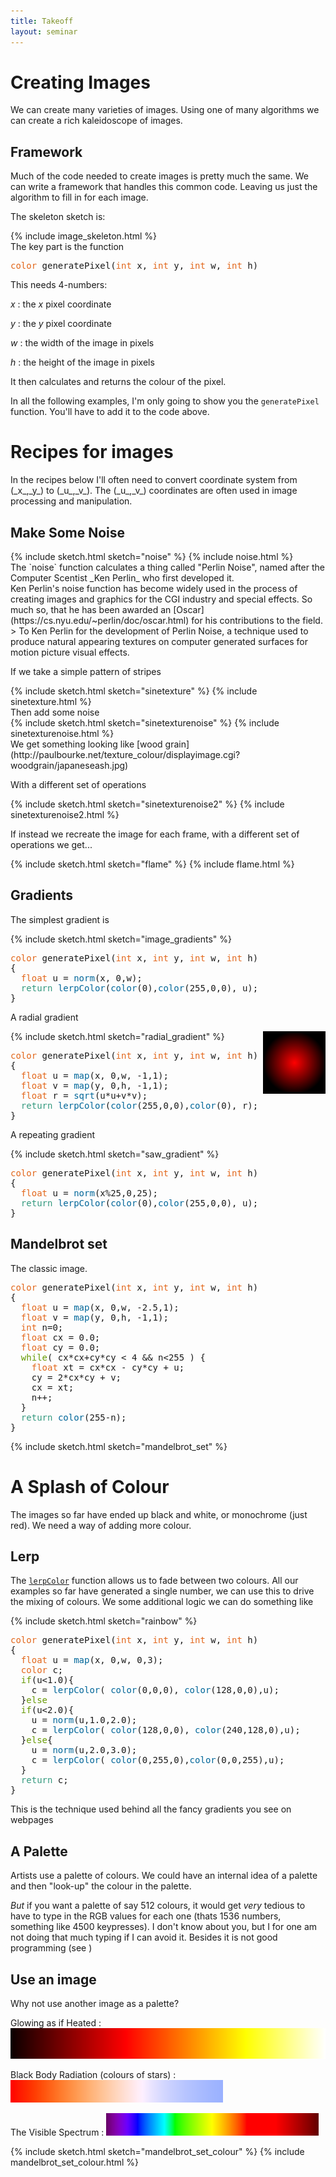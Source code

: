 ```yaml
---
title: Takeoff
layout: seminar
---
```


# Creating Images
We can create many varieties of images.  Using one of  many algorithms we can create a rich kaleidoscope of images.

## Framework
Much of the code needed to create images is pretty much the same.  We can write a framework that handles this common code.   Leaving us just the algorithm to fill in for each image.

The skeleton sketch is:
<section class="alert processing">
{% include image_skeleton.html %}
</section>
The key part is the function
<section class="alert processing"><pre>
<span style="color: #E2661A;">color</span> generatePixel(<span style="color: #E2661A;">int</span> x, <span style="color: #E2661A;">int</span> y, <span style="color: #E2661A;">int</span> w, <span style="color: #E2661A;">int</span> h)</pre></section>

This needs 4-numbers:

_x_
: the _x_ pixel coordinate

_y_
: the _y_ pixel coordinate

_w_
: the width of the image in pixels

_h_
: the height of the image in pixels

It then calculates and returns the colour of the pixel.

<section class="alert warning">
In all the following examples, I'm only going to show you the <code>generatePixel</code> function.  You'll have to add it to the code above.
</section>

# Recipes for images

<section class="alert note">
In the recipes below I'll often need to convert coordinate system from (_x_,_y_) to (_u_,_v_).  The (_u_,_v_) coordinates are often used in image processing and manipulation.
</section>

## Make Some Noise
<section class="alert processing">
{% include sketch.html sketch="noise" %}
{% include noise.html %}
</section>
The `noise` function calculates a thing called "Perlin Noise", named after the Computer Scentist _Ken Perlin_ who first developed it.

<section class="alert note">
Ken Perlin's noise function has become widely used in the process of creating images and graphics for the CGI industry and special effects.  So much so, that he has been awarded an
[Oscar](https://cs.nyu.edu/~perlin/doc/oscar.html)
for his contributions to the field.
> To Ken Perlin for the development of Perlin Noise, a technique used to produce natural appearing textures on computer generated surfaces for motion picture visual effects.

</section>

If we take a simple pattern of stripes
<section class="alert processing">
{% include sketch.html sketch="sinetexture" %}
{% include sinetexture.html %}
</section>
Then add some noise
<section class="alert processing">
{% include sketch.html sketch="sinetexturenoise" %}
{% include sinetexturenoise.html %}
</section>
We get something looking like [wood grain](http://paulbourke.net/texture_colour/displayimage.cgi?woodgrain/japaneseash.jpg)

With a different set of operations
<section class="alert processing">
{% include sketch.html sketch="sinetexturenoise2" %}
{% include sinetexturenoise2.html %}
</section>

If instead we recreate the image for each frame, with a different set of operations we get...
<section class="alert processing">
{% include sketch.html sketch="flame" %}
{% include flame.html %}
</section>


## Gradients

The simplest gradient is
<section class="alert processing">
{% include sketch.html sketch="image_gradients" %}
<pre>
<span style="color: #E2661A;">color</span> generatePixel(<span style="color: #E2661A;">int</span> x, <span style="color: #E2661A;">int</span> y, <span style="color: #E2661A;">int</span> w, <span style="color: #E2661A;">int</span> h)
{
&nbsp;&nbsp;<span style="color: #E2661A;">float</span> u = <span style="color: #006699;">norm</span>(x, 0,w);
&nbsp;&nbsp;<span style="color: #33997E;">return</span> <span style="color: #006699;">lerpColor</span>(<span style="color: #006699;">color</span>(0),<span style="color: #006699;">color</span>(255,0,0), u);
}
</pre>
</section>

A radial gradient
<section class="alert processing">
<img src="assets/radial_gradient/radial_gradient.png" style="float:right" />
{% include sketch.html sketch="radial_gradient" %}
<pre>
<span style="color: #E2661A;">color</span> generatePixel(<span style="color: #E2661A;">int</span> x, <span style="color: #E2661A;">int</span> y, <span style="color: #E2661A;">int</span> w, <span style="color: #E2661A;">int</span> h)
{
&nbsp;&nbsp;<span style="color: #E2661A;">float</span> u = <span style="color: #006699;">map</span>(x, 0,w, -1,1);
&nbsp;&nbsp;<span style="color: #E2661A;">float</span> v = <span style="color: #006699;">map</span>(y, 0,h, -1,1);
&nbsp;&nbsp;<span style="color: #E2661A;">float</span> r = <span style="color: #006699;">sqrt</span>(u*u+v*v);
&nbsp;&nbsp;<span style="color: #33997E;">return</span> <span style="color: #006699;">lerpColor</span>(<span style="color: #006699;">color</span>(255,0,0),<span style="color: #006699;">color</span>(0), r);
}
</pre></section>

A repeating gradient
<section class="alert processing">
{% include sketch.html sketch="saw_gradient" %}
<pre>
<span style="color: #E2661A;">color</span> generatePixel(<span style="color: #E2661A;">int</span> x, <span style="color: #E2661A;">int</span> y, <span style="color: #E2661A;">int</span> w, <span style="color: #E2661A;">int</span> h)
{
&nbsp;&nbsp;<span style="color: #E2661A;">float</span> u = <span style="color: #006699;">norm</span>(x%25,0,25);
&nbsp;&nbsp;<span style="color: #33997E;">return</span> <span style="color: #006699;">lerpColor</span>(<span style="color: #006699;">color</span>(0),<span style="color: #006699;">color</span>(255,0,0), u);
}
</pre>
</section>

## Mandelbrot set
The classic image.
<section class="alert processing">
<pre>
<span style="color: #E2661A;">color</span> generatePixel(<span style="color: #E2661A;">int</span> x, <span style="color: #E2661A;">int</span> y, <span style="color: #E2661A;">int</span> w, <span style="color: #E2661A;">int</span> h)
{
&nbsp;&nbsp;<span style="color: #E2661A;">float</span> u = <span style="color: #006699;">map</span>(x, 0,w, -2.5,1);
&nbsp;&nbsp;<span style="color: #E2661A;">float</span> v = <span style="color: #006699;">map</span>(y, 0,h, -1,1);
&nbsp;&nbsp;<span style="color: #E2661A;">int</span> n=0;
&nbsp;&nbsp;<span style="color: #E2661A;">float</span> cx = 0.0;
&nbsp;&nbsp;<span style="color: #E2661A;">float</span> cy = 0.0;
&nbsp;&nbsp;<span style="color: #669900;">while</span>( cx*cx+cy*cy &lt; 4 &amp;&amp; n&lt;255 ) {
&nbsp;&nbsp;&nbsp;&nbsp;<span style="color: #E2661A;">float</span> xt = cx*cx - cy*cy + u;
&nbsp;&nbsp;&nbsp;&nbsp;cy&nbsp;=&nbsp;2*cx*cy&nbsp;+&nbsp;v;
&nbsp;&nbsp;&nbsp;&nbsp;cx&nbsp;=&nbsp;xt;
&nbsp;&nbsp;&nbsp;&nbsp;n++;
&nbsp;&nbsp;}
&nbsp;&nbsp;<span style="color: #33997E;">return</span> <span style="color: #006699;">color</span>(255-n);
}
</pre>
{% include sketch.html sketch="mandelbrot_set" %}
</section>

# A Splash of Colour
The images so far have ended up black and white, or monochrome (just red).
We need a way of adding more colour.

## Lerp
The [`lerpColor`](https://processing.org/reference/lerpColor_.html) function allows us to fade between two colours.  All our examples so far have generated a single number, we can use this to drive the mixing of colours.  We some additional logic we can do something like

<section class="alert processing">
{% include sketch.html sketch="rainbow" %}
<pre>
<span style="color: #E2661A;">color</span> generatePixel(<span style="color: #E2661A;">int</span> x, <span style="color: #E2661A;">int</span> y, <span style="color: #E2661A;">int</span> w, <span style="color: #E2661A;">int</span> h)
{
&nbsp;&nbsp;<span style="color: #E2661A;">float</span> u = <span style="color: #006699;">map</span>(x, 0,w, 0,3);
&nbsp;&nbsp;<span style="color: #E2661A;">color</span> c;
&nbsp;&nbsp;<span style="color: #669900;">if</span>(u&lt;1.0){
&nbsp;&nbsp;&nbsp;&nbsp;c&nbsp;=&nbsp;<span style="color: #006699;">lerpColor</span>( <span style="color: #006699;">color</span>(0,0,0), <span style="color: #006699;">color</span>(128,0,0),u);
&nbsp;&nbsp;}<span style="color: #669900;">else</span>
&nbsp;&nbsp;<span style="color: #669900;">if</span>(u&lt;2.0){
&nbsp;&nbsp;&nbsp;&nbsp;u&nbsp;=&nbsp;<span style="color: #006699;">norm</span>(u,1.0,2.0);
&nbsp;&nbsp;&nbsp;&nbsp;c&nbsp;=&nbsp;<span style="color: #006699;">lerpColor</span>( <span style="color: #006699;">color</span>(128,0,0), <span style="color: #006699;">color</span>(240,128,0),u);
&nbsp;&nbsp;}<span style="color: #669900;">else</span>{
&nbsp;&nbsp;&nbsp;&nbsp;u&nbsp;=&nbsp;<span style="color: #006699;">norm</span>(u,2.0,3.0);
&nbsp;&nbsp;&nbsp;&nbsp;c&nbsp;=&nbsp;<span style="color: #006699;">lerpColor</span>( <span style="color: #006699;">color</span>(0,255,0),<span style="color: #006699;">color</span>(0,0,255),u);
&nbsp;&nbsp;}
&nbsp;&nbsp;<span style="color: #33997E;">return</span> c;
}
</pre>
</section>
<section class="alert note">
This is the technique used behind all the fancy gradients you see on webpages
</section>

## A Palette
Artists use a palette of colours.  We could have an internal idea of a palette and then "look-up" the colour in the palette.

_But_ if you want a palette of say 512 colours, it would get _very_ tedious to have to type in the RGB values for each one (thats 1536 numbers, something like 4500 keypresses).  I don't know about you, but I for one am not doing that much typing if I can avoid it.  Besides it is not good programming (see )

## Use an image
Why not use another image as a palette?

Glowing as if Heated
: ![hot](assets/Hot.png)

Black Body Radiation (colours of stars)
: ![bbrad](assets/bbrad.png)

The Visible Spectrum
: ![visspec](assets/visspec.png)

<section class="alert processing">
{% include sketch.html sketch="mandelbrot_set_colour" %}
{% include mandelbrot_set_colour.html %}
</section>
